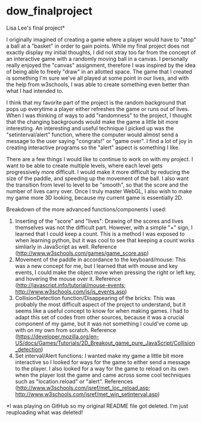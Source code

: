 # dow_finalproject
Lisa Lee's final project*

I originally imagined of creating a game where a player would have to "stop" a ball at a "basket" in order to gain points. While my final project does not exactly display my initial thoughts, I did not stray too far from the concept of an interactive game with a randomly moving ball in a canvas. I personally really enjoyed the "canvas" assignment, therefore I was inspired by the idea of being able to freely "draw" in an allotted space. The game that I created is something I'm sure we've all played at some point in our lives, and with the help from w3schools, I was able to create something even better than what I had intended to. 

I think that my favorite part of the project is the random background that pops up everytime a player either refreshes the game or runs out of lives. When I was thinking of ways to add "randomness" to the project, I thought that the changing backgrounds would make the game a little bit more interesting. An interesting and useful technique I picked up was the "setinterval/alert" function, where the computer would almost send a message to the user saying "congrats!" or "game over". I find a lot of joy in creating interactive programs so the "alert" aspect is something I like. 
  
There are a few things I would like to continue to work on with my project. I want to be able to create multiple levels, where each level gets progressively more difficult. I would make it more difficult by reducing the size of the paddle, and speeding up the movement of the ball. I also want the transition from level to level to be "smooth", so that the score and the number of lives carry over. Once I truly master WebGL, I also wish to make my game more 3D looking, because my current game is essentially 2D. 
   
Breakdown of the more advanced functions/components I used: 
 1. Inserting of the "score" and "lives": Drawing of the scores and lives themselves was not the difficult part. However, with a simple "+" sign, I learned that I could keep a count. This is a method I was exposed to when learning python, but it was cool to see that keeping a count works simliarly in JavaScript as well. Reference (http://www.w3schools.com/games/game_score.asp)
 2. Movement of the paddle in accordance to the keyboard/mouse: This was a new concept for me, but I learned that with mouse and key events, I could make the object move when pressing the right or left key, and hovering the mouse over it. Reference (http://javascript.info/tutorial/mouse-events; http://www.w3schools.com/js/js_events.asp)
 3. CollisionDetection function/Disappearing of the bricks: This was probably the most difficult aspect of the project to understand, but it seems like a useful concept to know for when making games. I had to adapt this set of codes from other sources, because it was a crucial component of my game, but it was not something I could've come up with on my own from scratch. Reference (https://developer.mozilla.org/en-US/docs/Games/Tutorials/2D_Breakout_game_pure_JavaScript/Collision_detection)
 4. Set interval/Alert functions: I wanted make my game a little bit more interactive so I looked for ways for the game to either send a message to the player. I also looked for a way for the game to reload on its own when the player lost the game and came across some cool techniques such as "location.reload" or "alert". References (http://www.w3schools.com/jsref/met_loc_reload.asp; http://www.w3schools.com/jsref/met_win_setinterval.asp) 
 
 
 *I was playing on GitHub so my original README file got deleted. I'm just reuploading what was deleted! 
